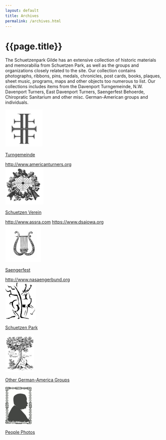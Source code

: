 ```yaml
---
layout: default
title: Archives
permalink: /archives.html
---
```


# {{page.title}}

The Schuetzenpark Gilde has an extensive collection of historic materials and memorabilia from Schuetzen Park, as well as the groups and organizations closely related to the site. Our collection contains photographs, ribbons, pins, medals, chronicles, post cards, books, plaques, sheet music, programs, maps and other objects too numerous to list. Our collections includes items from the Davenport Turngemeinde, N.W. Davenport Turners, East Davenport Turners, Saengerfest Behoerde, Chiropratic Sanitarium and other misc. German-American groups and individuals.

<style>

</style>

<div class="row fancy" >
    <div class="col-sm-4">
        <a href="archives1.html">
            <img src="/assets/images/4FLogo.gif" style="height: 120px;">
            <p>Turngemeinde</p>
            </a>
        <a href="http://www.americanturners.org">http://www.americanturners.org</a>
    </div>
    <div class="col-sm-4">
        <a href="archives2.html">
            <img src="/assets/images/schuetzenlogo.gif" style="height: 120px;">
            <p>Schuetzen Verein</p>
        </a>
        <a href="http://www.assra.com">http://www.assra.com</a>
        <a href="https://dsaiowa.org">https://www.dsaiowa.org</a>
    </div>
    <div class="col-sm-4">
        <a href="archives3.html">
            <img src="/assets/images/lyre.gif" style="height: 120px;">
            <p>Saengerfest</p>
        </a>
        <a href="http://www.nasaengerbund.org">http://www.nasaengerbund.org</a>
    </div>
</div>

<div class="row fancy" >
    <div class="col-sm-4">
        <a href="archives5.html">
            <img src="/assets/images/hirsch-deer.gif" style="height: 120px;">
            <p>Schuetzen Park</p>
        </a>
    </div>
    <div class="col-sm-4">
        <a href="archives4.html">
            <img src="/assets/images/doubleOak.jpg" style="height: 120px;">
            <p>Other German-America Groups</p>
        </a>
    </div>
    <div class="col-sm-4">
        <a href="archives6.html">
            <img src="/assets/images/archivePerson.gif" style="height: 120px;">
            <p>People Photos</p>
        </a>
    </div>
</div>
